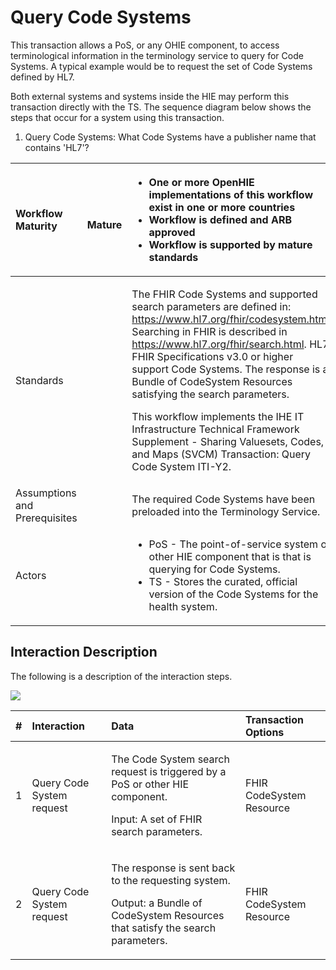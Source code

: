 # Query Code Systems

This transaction allows a PoS, or any OHIE component, to access terminological information in the terminology service to query for Code Systems.  A typical example would be to request the set of Code Systems defined by HL7.

Both external systems and systems inside the HIE may perform this transaction directly with the TS. The sequence diagram below shows the steps that occur for a system using this transaction.   

1. Query Code Systems: What Code Systems have a publisher name that contains 'HL7'?

<table>
  <thead>
    <tr>
      <th style="text-align:left">Workflow Maturity</th>
      <th style="text-align:left">
        <p>
          <img src="https://lh5.googleusercontent.com/Vp6XBRGu-U_Dmd5EKNpCZvEEum0CxOcHOj9NgHh8UMMNLMlXHmLcUE_YWueDRr4uqWLzpPfzSBLJ2k33XQIelLypjQ4wyrD17-t33GtLa8fFxW9AYDvXhiJmBl4VaLgKDg"
          alt/>
        </p>
        <p><b>    Mature</b>
        </p>
      </th>
      <th style="text-align:left">
        <p></p>
        <ul>
          <li><b>One or more OpenHIE implementations of this workflow exist  in one or more countries</b>
          </li>
          <li><b>Workflow is defined and ARB approved</b>
          </li>
          <li><b>Workflow is supported by mature standards</b>
          </li>
        </ul>
      </th>
    </tr>
  </thead>
  <tbody>
    <tr>
      <td style="text-align:left">Standards</td>
      <td style="text-align:left"></td>
      <td style="text-align:left">
        <p>The FHIR Code Systems and supported search parameters are defined in:
          <a
          href="https://www.hl7.org/fhir/valueset.html">https://www.hl7.org/fhir/codesystem.html</a>. Searching in FHIR is described
            in <a href="https://www.hl7.org/fhir/search.html">https://www.hl7.org/fhir/search.html</a>.
            HL7 FHIR Specifications v3.0 or higher support Code Systems. The response
            is a Bundle of CodeSystem Resources satisfying the search parameters.</p>
        <p>This workflow implements the IHE IT Infrastructure Technical Framework
          Supplement - Sharing Valuesets, Codes, and Maps (SVCM) Transaction: Query
          Code System ITI-Y2.</p>
      </td>
    </tr>
    <tr>
      <td style="text-align:left">Assumptions and Prerequisites</td>
      <td style="text-align:left"></td>
      <td style="text-align:left">The required Code Systems have been preloaded into the Terminology Service.</td>
    </tr>
    <tr>
      <td style="text-align:left">Actors</td>
      <td style="text-align:left"></td>
      <td style="text-align:left">
        <p></p>
        <ul>
          <li>PoS - The point-of-service system or other HIE component that is that
            is querying for Code Systems.</li>
          <li>TS - Stores the curated, official version of the Code Systems for the
            health system.</li>
        </ul>
      </td>
    </tr>
  </tbody>
</table>

## Interaction Description 

The following is a description of the interaction steps. 

![](https://lh5.googleusercontent.com/vzHUYYmxsJZAdYAIakuwvSwmpi3I1LFC_hGCGOLbCHTMt8mUETcrhI5J49tEhzt73QN2SOpEDafDoNjVHS8vNw7VLhnLpthIsxCMWjLMmXqAgF7JPo5j5o26EmRQsHdfiQ)

<table>
  <thead>
    <tr>
      <th style="text-align:left">#</th>
      <th style="text-align:left">Interaction</th>
      <th style="text-align:left">Data</th>
      <th style="text-align:left">Transaction Options</th>
    </tr>
  </thead>
  <tbody>
    <tr>
      <td style="text-align:left">1</td>
      <td style="text-align:left">Query Code System request</td>
      <td style="text-align:left">
        <p>The Code System search request is triggered by a PoS or other HIE component.</p>
        <p>Input: A set of FHIR search parameters.</p>
      </td>
      <td style="text-align:left">FHIR CodeSystem Resource</td>
    </tr>
    <tr>
      <td style="text-align:left">2</td>
      <td style="text-align:left">Query Code System request</td>
      <td style="text-align:left">
        <p>The response is sent back to the requesting system.</p>
        <p>Output: a Bundle of CodeSystem Resources that satisfy the search parameters.</p>
      </td>
      <td style="text-align:left">FHIR CodeSystem Resource</td>
    </tr>
  </tbody>
</table>

## 

